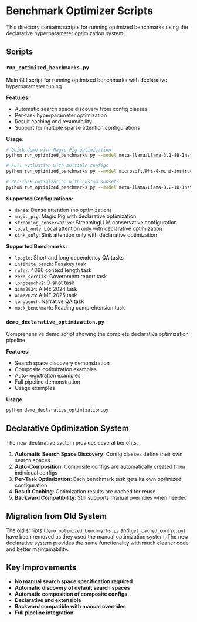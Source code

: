 # Benchmark Optimizer Scripts

This directory contains scripts for running optimized benchmarks using the declarative hyperparameter optimization system.

## Scripts

### `run_optimized_benchmarks.py`
Main CLI script for running optimized benchmarks with declarative hyperparameter tuning.

**Features:**
- Automatic search space discovery from config classes
- Per-task hyperparameter optimization
- Result caching and resumability
- Support for multiple sparse attention configurations

**Usage:**
```bash
# Quick demo with Magic Pig optimization
python run_optimized_benchmarks.py --model meta-llama/Llama-3.1-8B-Instruct --benchmark loogle --config magic_pig --samples 5

# Full evaluation with multiple configs
python run_optimized_benchmarks.py --model microsoft/Phi-4-mini-instruct --benchmark infinite_bench,ruler --config dense,magic_pig --samples 20

# Per-task optimization with custom subsets
python run_optimized_benchmarks.py --model meta-llama/Llama-3.2-1B-Instruct --benchmark loogle --subsets shortdep_qa --config magic_pig --samples 10
```

**Supported Configurations:**
- `dense`: Dense attention (no optimization)
- `magic_pig`: Magic Pig with declarative optimization
- `streaming_conservative`: StreamingLLM conservative configuration
- `local_only`: Local attention only with declarative optimization
- `sink_only`: Sink attention only with declarative optimization

**Supported Benchmarks:**
- `loogle`: Short and long dependency QA tasks
- `infinite_bench`: Passkey task
- `ruler`: 4096 context length task
- `zero_scrolls`: Government report task
- `longbenchv2`: 0-shot task
- `aime2024`: AIME 2024 task
- `aime2025`: AIME 2025 task
- `longbench`: Narrative QA task
- `mock_benchmark`: Reading comprehension task

### `demo_declarative_optimization.py`
Comprehensive demo script showing the complete declarative optimization pipeline.

**Features:**
- Search space discovery demonstration
- Composite optimization examples
- Auto-registration examples
- Full pipeline demonstration
- Usage examples

**Usage:**
```bash
python demo_declarative_optimization.py
```

## Declarative Optimization System

The new declarative system provides several benefits:

1. **Automatic Search Space Discovery**: Config classes define their own search spaces
2. **Auto-Composition**: Composite configs are automatically created from individual configs
3. **Per-Task Optimization**: Each benchmark task gets its own optimized configuration
4. **Result Caching**: Optimization results are cached for reuse
5. **Backward Compatibility**: Still supports manual overrides when needed

## Migration from Old System

The old scripts (`demo_optimized_benchmarks.py` and `get_cached_config.py`) have been removed as they used the manual optimization system. The new declarative system provides the same functionality with much cleaner code and better maintainability.

## Key Improvements

- **No manual search space specification required**
- **Automatic discovery of default search spaces**
- **Automatic composition of composite configs**
- **Declarative and extensible**
- **Backward compatible with manual overrides**
- **Full pipeline integration** 